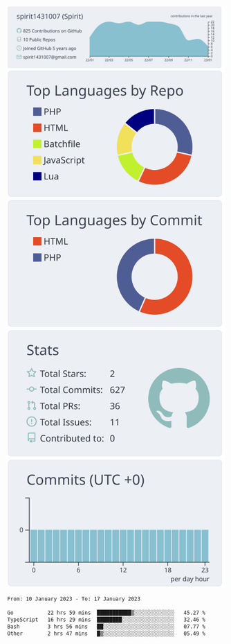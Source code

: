[![](https://raw.githubusercontent.com/spirit1431007/spirit1431007/master/profile-summary-card-output/nord_bright/0-profile-details.svg)](https://git.io/spiritx)
[![](https://raw.githubusercontent.com/spirit1431007/spirit1431007/master/profile-summary-card-output/nord_bright/1-repos-per-language.svg)](https://git.io/spiritx) [![](https://raw.githubusercontent.com/spirit1431007/spirit1431007/master/profile-summary-card-output/nord_bright/2-most-commit-language.svg)](https://git.io/spiritx)
[![](https://raw.githubusercontent.com/spirit1431007/spirit1431007/master/profile-summary-card-output/nord_bright/3-stats.svg)](https://git.io/spiritx) [![](https://raw.githubusercontent.com/spirit1431007/spirit1431007/master/profile-summary-card-output/nord_bright/4-productive-time.svg)](https://git.io/spiritx)

<!--START_SECTION:waka-->

```text
From: 10 January 2023 - To: 17 January 2023

Go           22 hrs 59 mins  ███████████▒░░░░░░░░░░░░░   45.27 %
TypeScript   16 hrs 29 mins  ████████░░░░░░░░░░░░░░░░░   32.46 %
Bash         3 hrs 56 mins   ██░░░░░░░░░░░░░░░░░░░░░░░   07.77 %
Other        2 hrs 47 mins   █▒░░░░░░░░░░░░░░░░░░░░░░░   05.49 %
```

<!--END_SECTION:waka-->
